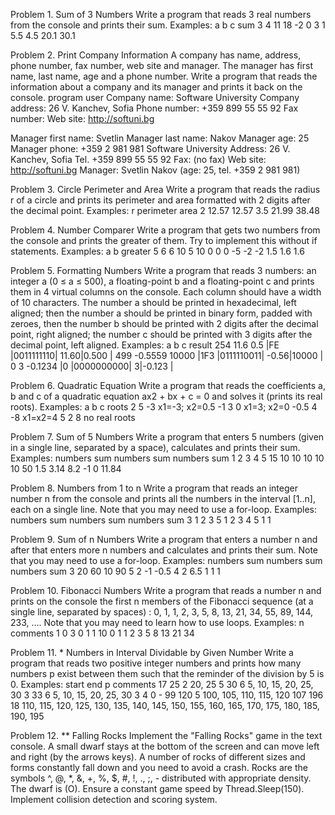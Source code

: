 Problem 1.	Sum of 3 Numbers
Write a program that reads 3 real numbers from the console and prints their sum. Examples:
a	b	c	sum
3	4	11	18
-2	0	3	1
5.5	4.5	20.1	30.1

Problem 2.	Print Company Information
A company has name, address, phone number, fax number, web site and manager. The manager has first name, last name, age and a phone number. Write a program that reads the information about a company and its manager and prints it back on the console.
program	user
Company name:	Software University
Company address:	26 V. Kanchev, Sofia
Phone number:	+359 899 55 55 92
Fax number:	
Web site:	http://softuni.bg

Manager first name:	Svetlin
Manager last name:	Nakov
Manager age:	25
Manager phone:	+359 2 981 981
Software University
Address: 26 V. Kanchev, Sofia
Tel. +359 899 55 55 92
Fax: (no fax)
Web site: http://softuni.bg
Manager: Svetlin Nakov (age: 25, tel. +359 2 981 981)	

Problem 3.	Circle Perimeter and Area
Write a program that reads the radius r of a circle and prints its perimeter and area formatted with 2 digits after the decimal point. Examples:
r	perimeter	area
2	12.57	12.57
3.5	21.99	38.48

Problem 4.	Number Comparer
Write a program that gets two numbers from the console and prints the greater of them. Try to implement this without if statements. Examples:
a	b	greater
5	6	6
10	5	10
0	0	0
-5	-2	-2
1.5	1.6	1.6

Problem 5.	Formatting Numbers
Write a program that reads 3 numbers: an integer a (0 ≤ a ≤ 500), a floating-point b and a floating-point c and prints them in 4 virtual columns on the console. Each column should have a width of 10 characters. The number a should be printed in hexadecimal, left aligned; then the number a should be printed in binary form, padded with zeroes, then the number b should be printed with 2 digits after the decimal point, right aligned; the number c should be printed with 3 digits after the decimal point, left aligned. Examples:
a	b	c	result
254	11.6	0.5	|FE        |0011111110|     11.60|0.500     |
499	-0.5559	10000	|1F3       |0111110011|     -0.56|10000     |
0	3	-0.1234	|0         |0000000000|         3|-0.123    |

Problem 6.	Quadratic Equation
Write a program that reads the coefficients a, b and c of a quadratic equation ax2 + bx + c = 0 and solves it (prints its real roots). Examples:
a	b	c	roots
2	5	-3	x1=-3; x2=0.5
-1	3	0	x1=3; x2=0
-0.5	4	-8	x1=x2=4
5	2	8	no real roots

Problem 7.	Sum of 5 Numbers
Write a program that enters 5 numbers (given in a single line, separated by a space), calculates and prints their sum. Examples:
numbers	sum		numbers	sum		numbers	sum
1 2 3 4 5	15		10 10 10 10 10	50		1.5 3.14 8.2 -1 0	11.84

Problem 8.	Numbers from 1 to n
Write a program that reads an integer number n from the console and prints all the numbers in the interval [1..n], each on a single line. Note that you may need to use a for-loop. Examples:
numbers	sum		numbers	sum		numbers	sum
3	1
2
3		5	1
2
3
4
5		1	1

Problem 9.	Sum of n Numbers
Write a program that enters a number n and after that enters more n numbers and calculates and prints their sum. Note that you may need to use a for-loop. Examples:
numbers	sum		numbers	sum		numbers	sum
3
20
60
10	90		5
2
-1
-0.5
4
2	6.5		1
1	1

Problem 10.	Fibonacci Numbers
Write a program that reads a number n and prints on the console the first n members of the Fibonacci sequence (at a single line, separated by spaces) : 0, 1, 1, 2, 3, 5, 8, 13, 21, 34, 55, 89, 144, 233, …. Note that you may need to learn how to use loops. Examples:
n	comments
1	0
3	0 1 1
10	0 1 1 2 3 5 8 13 21 34

Problem 11.	* Numbers in Interval Dividable by Given Number
Write a program that reads two positive integer numbers and prints how many numbers p exist between them such that the reminder of the division by 5 is 0. Examples:
start	end	p	comments
17	25	2	20, 25
5	30	6	5, 10, 15, 20, 25, 30
3	33	6	5, 10, 15, 20, 25, 30
3	4	0	-
99	120	5	100, 105, 110, 115, 120
107	196	18	110, 115, 120, 125, 130, 135, 140, 145, 150, 155, 160, 165, 170, 175, 180, 185, 190, 195

Problem 12.	** Falling Rocks
Implement the "Falling Rocks" game in the text console. A small dwarf stays at the bottom of the screen and can move left and right (by the arrows keys). A number of rocks of different sizes and forms constantly fall down and you need to avoid a crash.
Rocks are the symbols ^, @, *, &, +, %, $, #, !, ., ;, - distributed with appropriate density. The dwarf is (O). Ensure a constant game speed by Thread.Sleep(150).
Implement collision detection and scoring system.	
